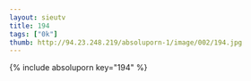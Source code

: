 ```yaml
--- 
layout: sieutv
title: 194
tags: ["0k"]
thumb: http://94.23.248.219/absoluporn-1/image/002/194.jpg
---
```

{% include absoluporn key="194" %} 
